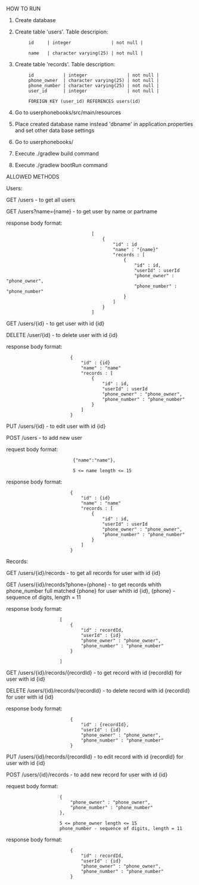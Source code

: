 HOW TO RUN

1. Create database
2. Create table 'users'. Table descripion:

            id     | integer               | not null | 

            name   | character varying(25) | not null | 

 
 3. Create table 'records'. Table description:

             id           | integer               | not null |
             phone_owner  | character varying(25) | not null | 
             phone_number | character varying(25) | not null | 
             user_id      | integer               | not null | 

             FOREIGN KEY (user_id) REFERENCES users(id)
 
 4. Go to userphonebooks/src/main/resources
 5. Place created database name instead 'dbname' in application.properties and set other data base settings
 6. Go to userphonebooks/
 7. Execute ./gradlew build command 
 8. Execute ./gradlew bootRun command



ALLOWED METHODS

Users:

GET /users - to get all users

GET /users?name={name} - to get user by name or partname

response body format: 

                                    [
                                        {   
                                            "id" : id
                                            "name" : "{name}"
                                            "records : [
                                                {
                                                    "id" : id,
                                                    "userId" : userId
                                                    "phone_owner" : "phone_owner",
                                                    "phone_number" : "phone_number"
                                                }
                                            ]
                                        }
                                    ]

GET /users/{id} - to get user with id {id}

DELETE /user/{id} - to delete user with id {id}

response body format:
                
                            {   
                                "id" : {id}
                                "name" : "name"
                                "records : [
                                    {
                                        "id" : id,
                                        "userId" : userId
                                        "phone_owner" : "phone_owner",
                                        "phone_number" : "phone_number"
                                    }
                                ]
                            }



PUT /users/{id} - to edit user with id {id}

POST /users - to add new user

request body format: 

                             {"name":"name"}, 

                             5 <= name length <= 15 

response body format:
                
                            {   
                                "id" : {id}
                                "name" : "name"
                                "records : [
                                    {
                                        "id" : id,
                                        "userId" : userId
                                        "phone_owner" : "phone_owner",
                                        "phone_number" : "phone_number"
                                    }
                                ]
                            }
                            

Records:

GET /users/{id}/records - to get all records for user with id {id}

GET /users/{id}/records?phone={phone} - to get records whith phone_number full matched {phone} for user whith id {id}, 
                                        {phone} - sequence of digits, length = 11


response body format: 
            
                        [
                            {
                                "id" : recordId,
                                "userId" : {id}
                                "phone_owner" : "phone_owner",
                                "phone_number" : "phone_number"
                            }

                        ]
           
GET /users/{id}/records/{recordId} - to get record with id {recordId} for user with id {id}

DELETE /users/{id}/records/{recordId} - to delete record with id {recordId} for user with id {id}

response body format: 
           
                            {
                                "id" : {recordId},
                                "userId" : {id}
                                "phone_owner" : "phone_owner",
                                "phone_number" : "phone_number"
                            }


PUT /users/{id}/records/{recordId} - to edit record with id {recordId} for user with id {id}

POST /users/{id}/records - to add new record for user with id {id}

request body format: 
                    
                        {
                            "phone_owner" : "phone_owner",
                            "phone_number" : "phone_number"
                        }, 

                        5 <= phone_owner length <= 15
                        phone_number - sequence of digits, length = 11
                        
response body format: 
           
                            {
                                "id" : recordId,
                                "userId" : {id}
                                "phone_owner" : "phone_owner",
                                "phone_number" : "phone_number"
                            } 

